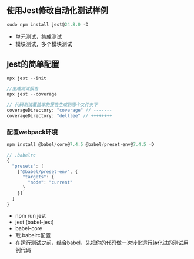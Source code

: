 ## 使用Jest修改自动化测试样例

```js
sudo npm install jest@24.8.0 -D
```
- 单元测试，集成测试
- 模块测试，多个模块测试

## jest的简单配置

```js
npx jest --init
```

```js
//生成测试报告
npx jest --coverage
```

```js
// 代码测试覆盖率的报告生成到哪个文件夹下
coverageDirectory: "coverage" // -------
coverageDirectory: "delllee" // ++++++++
```

### 配置webpack环境

```js
npm install @babel/core@7.4.5 @babel/preset-env@7.4.5 -D
```

```js
// .babelrc
{
  "presets": [
    ["@babel/preset-env", {
      "targets": {
        "node": "current"
      }
    }]
  ]
}
```

- npm run jest
- jest (babel-jest)
- babel-core
- 取.babelrc配置
- 在运行测试之前，结合babel，先把你的代码做一次转化运行转化过的测试用例代码
